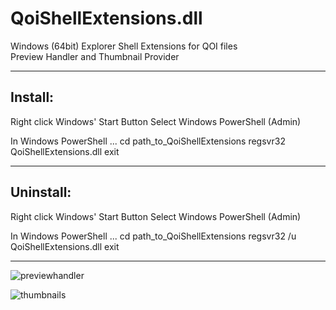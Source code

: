 # QoiShellExtensions.dll

Windows (64bit) Explorer Shell Extensions for QOI files      
Preview Handler and Thumbnail Provider

----------
Install:
----------

Right click Windows' Start Button
  Select Windows PowerShell (Admin)

In Windows PowerShell ...
cd path_to_QoiShellExtensions
regsvr32 QoiShellExtensions.dll
exit

----------
Uninstall:
----------

Right click Windows' Start Button
  Select Windows PowerShell (Admin)

In Windows PowerShell ...
cd path_to_QoiShellExtensions
regsvr32 /u QoiShellExtensions.dll
exit


----------

![previewhandler](https://user-images.githubusercontent.com/5280692/149751938-dc65d49d-77a4-43a8-b894-d0503254f929.png)

![thumbnails](https://user-images.githubusercontent.com/5280692/149880916-c8410071-001c-4998-963d-0be9bb6b3dd0.png)


